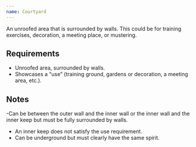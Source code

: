 ```yaml
---
name: Courtyard
---
```

An unroofed area that is surrounded by walls. This could be for training exercises, decoration, a meeting place, or mustering.

## Requirements
- Unroofed area, surrounded by walls.
- Showcases a “use” (training ground, gardens or decoration, a meeting area, etc.).

## Notes
-Can be between the outer wall and the inner wall or the inner wall and the inner keep but must be fully surrounded by walls.
- An inner keep does not satisfy the use requirement.
- Can be underground but must clearly have the same spirit.
